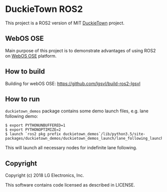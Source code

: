 DuckieTown ROS2
===============

This project is a ROS2 version of MIT [DuckieTown](https://duckietown.mit.edu/) project.

WebOS OSE
---------
Main purpose of this project is to demonstrate advantages of using ROS2 on [WebOS OSE](https://github.com/lgsvl/build-ros2-lgsvl) platform.

How to build
------------
Building for webOS OSE:
https://github.com/lgsvl/build-ros2-lgsvl

How to run
----------

`duckietown_demos` package contains some demo launch files, e.g. lane following demo:

```
$ export PYTHONUNBUFFERED=1
$ export PYTHONOPTIMIZE=2
$ launch `ros2 pkg prefix duckietown_demos`/lib/python3.5/site-packages/duckietown_demos/duckietown_demos_launch/lane_following_launch.py
```
This will launch all necessary nodes for indefinite lane following.


Copyright
---------
Copyright (c) 2018 LG Electronics, Inc.

This software contains code licensed as described in LICENSE.
